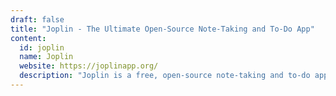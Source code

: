 ```yaml
---
draft: false
title: "Joplin - The Ultimate Open-Source Note-Taking and To-Do App"
content:
  id: joplin
  name: Joplin
  website: https://joplinapp.org/
  description: "Joplin is a free, open-source note-taking and to-do app with Markdown support, multimedia capabilities, and customizable features for personal and collaborative use."
---
```


